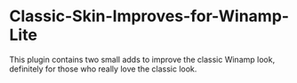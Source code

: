 # Classic-Skin-Improves-for-Winamp-Lite
This plugin contains two small adds to improve the classic Winamp look, definitely for those who really love the classic look.
